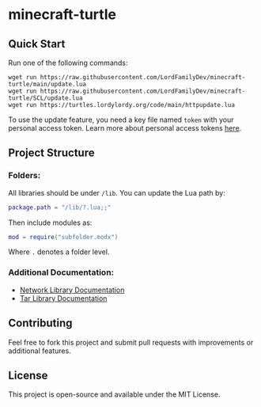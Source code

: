 # minecraft-turtle

## Quick Start
Run one of the following commands:
```
wget run https://raw.githubusercontent.com/LordFamilyDev/minecraft-turtle/main/update.lua
wget run https://raw.githubusercontent.com/LordFamilyDev/minecraft-turtle/SCL/update.lua
wget run https://turtles.lordylordy.org/code/main/httpupdate.lua
```

To use the update feature, you need a key file named `token` with your personal access token. Learn more about personal access tokens [here](https://docs.github.com/en/authentication/keeping-your-account-and-data-secure/managing-your-personal-access-tokens).

## Project Structure

### Folders:
All libraries should be under `/lib`. You can update the Lua path by:
```lua
package.path = "/lib/?.lua;;"
```

Then include modules as:
```lua
mod = require("subfolder.modx")
```
Where `.` denotes a folder level.

### Additional Documentation:
- [Network Library Documentation](lib/net/README.md)
- [Tar Library Documentation](lib/tar/README.md)

## Contributing
Feel free to fork this project and submit pull requests with improvements or additional features.

## License
This project is open-source and available under the MIT License.
